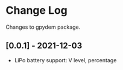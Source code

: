 # Change Log

Changes to gpydem package.

## [0.0.1] - 2021-12-03

 - LiPo battery support: V level, percentage
